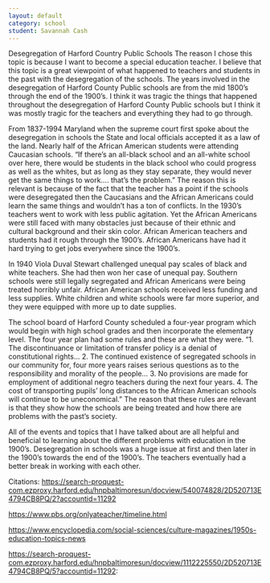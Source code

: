 ```yaml
--- 
layout: default 
category: school 
student: Savannah Cash 
---
```


Desegregation of Harford Country Public Schools  ​The reason I chose this topic is because I want to become a special education teacher. I believe that this topic is a great viewpoint of what happened to teachers and students in the past with the desegregation of the schools.  The years involved in the desegregation of Harford County Public schools are from the mid 1800’s through the end of the 1900’s. I think it was tragic the things that happened throughout the desegregation of Harford County  Public schools but I think it was mostly tragic for the teachers and everything they had to go through.

From 1837-1994 Maryland when the supreme court first spoke about the desegregation in schools the State and local officials accepted it as a law of the land.  Nearly half of the African American students were attending Caucasian schools. “If there’s an all-black school and an all-white school over here, there would be students in the black school who could progress as well as the  whites, but as long as they stay separate, they would never get the same things to work…. that’s the problem.” The reason this is relevant is because of the fact that the teacher has a point if the schools were desegregated  then the Caucasians and the African Americans could learn the same things and wouldn’t has a ton of conflicts.     In the 1930’s teachers went to work with less public agitation. Yet the African Americans were still faced with many obstacles just because of their ethnic and cultural background and their skin color.  African American teachers and students had it rough through the 1900’s. African Americans have had it hard trying to get jobs everywhere since the 1900’s. 

In 1940 Viola Duval Stewart challenged unequal pay scales of black and white teachers. She had then won her case of unequal pay. Southern schools were still legally segregated and African Americans were being treated horribly unfair. African American schools received less funding and less supplies. White children and white schools were far more superior, and they were equipped with more up to date supplies.

The school board of Harford County scheduled a four-year program which would begin with high school grades and then incorporate the elementary level.  The four year plan had some rules and these are what they were. “1. The discontinuance or limitation of transfer policy is a denial of constitutional rights... 2.  The continued existence of segregated schools in our community for, four more years raises serious questions as to the responsibility and morality of the people… 3.  No provisions are made for employment of additional negro teachers during the next four years. 4. The cost of transporting pupils’ long distances to the African American schools will continue to be uneconomical.”  The reason that these rules are relevant is that they show how the schools are being treated and how there are problems with the past’s society. 

All of the events and topics that I have talked about are all helpful and beneficial to learning about the different problems with education in the 1900’s.  Desegregation in schools was a huge issue at first and then later in the 1900’s towards the end of the 1900’s. The teachers eventually had a better break in working with each other.  

Citations: https://search-proquest-com.ezproxy.harford.edu/hnpbaltimoresun/docview/540074828/2D520713E4794CB8PQ/2?accountid=11292 

https://www.pbs.org/onlyateacher/timeline.html 

https://www.encyclopedia.com/social-sciences/culture-magazines/1950s-education-topics-news 

https://search-proquest-com.ezproxy.harford.edu/hnpbaltimoresun/docview/1112225550/2D520713E4794CB8PQ/5?accountid=11292: 

